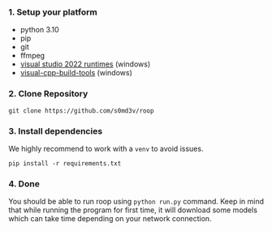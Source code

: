 ### 1. Setup your platform
   - python 3.10
   - pip
   - git
   - ffmpeg
   - [visual studio 2022 runtimes](https://learn.microsoft.com/en-us/cpp/windows/latest-supported-vc-redist) (windows)
   - [visual-cpp-build-tools](https://visualstudio.microsoft.com/de/visual-cpp-build-tools) (windows)

### 2. Clone Repository

```
git clone https://github.com/s0md3v/roop
```

### 3. Install dependencies

We highly recommend to work with a `venv` to avoid issues.

```
pip install -r requirements.txt
```

### 4. Done

You should be able to run roop using `python run.py` command. Keep in mind that while running the program for first time, it will download some models which can take time depending on your network connection.